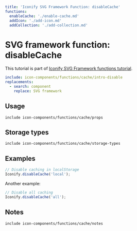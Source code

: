 ```yaml
title: 'Iconify SVG Framework Function: disableCache'
functions:
  enableCache: './enable-cache.md'
  addIcon: './add-icon.md'
  addCollection: './add-collection.md'
```

# SVG framework function: disableCache

This tutorial is part of [Iconify SVG Framework functions tutorial](./functions.md#api).

```yaml
include: icon-components/functions/cache/intro-disable
replacements:
  - search: component
    replace: SVG framework
```

## Usage

`include icon-components/functions/cache/props`

## Storage types

`include icon-components/functions/cache/storage-types`

## Examples

```js
// Disable caching in localStorage
Iconify.disableCache('local');
```

Another example:

```js
// Disable all caching
Iconify.disableCache('all');
```

## Notes

`include icon-components/functions/cache/notes`
